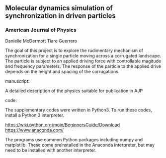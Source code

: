 
## Molecular dynamics simulation of synchronization in driven particles
### American Journal of Physics

Danielle McDermott
Tiare Guerrero

The goal of this project is to explore the rudimentary mechanism of synchronization for a single particle moving across a corrugated landscape.  The particle is subject to an applied driving force with controllable magitude and frequency parameters.  The response of the particle to the applied drive depends on the height and spacing of the corrugations.

manuscript:

A detailed description of the physics suitable for publication in AJP

code:

The supplementary codes were written in Python3.  To run these codes, install a Python 3 interpreter.

https://wiki.python.org/moin/BeginnersGuide/Download
https://www.anaconda.com/

The programs use common Python packages including numpy and matplotlib.  These come preinstalled in the Anaconda interpreter, but may need to be installed with another interpreter.

